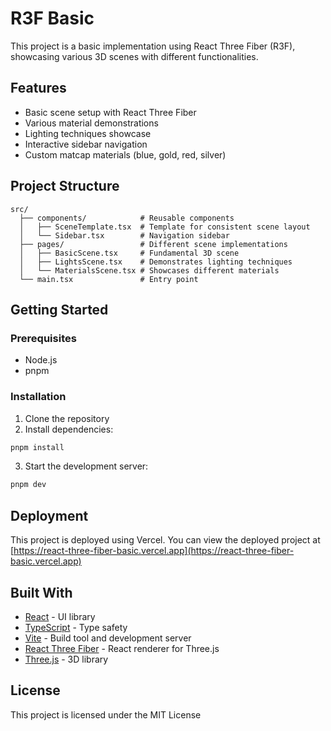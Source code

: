 # R3F Basic

This project is a basic implementation using React Three Fiber (R3F), showcasing various 3D scenes with different functionalities.

## Features

- Basic scene setup with React Three Fiber
- Various material demonstrations
- Lighting techniques showcase
- Interactive sidebar navigation
- Custom matcap materials (blue, gold, red, silver)

## Project Structure

```
src/
  ├── components/            # Reusable components
  │   ├── SceneTemplate.tsx  # Template for consistent scene layout
  │   └── Sidebar.tsx        # Navigation sidebar
  ├── pages/                 # Different scene implementations
  │   ├── BasicScene.tsx     # Fundamental 3D scene
  │   ├── LightsScene.tsx    # Demonstrates lighting techniques
  │   └── MaterialsScene.tsx # Showcases different materials
  └── main.tsx               # Entry point
```

## Getting Started

### Prerequisites

- Node.js
- pnpm

### Installation

1. Clone the repository
2. Install dependencies:

```bash
pnpm install
```

3. Start the development server:

```bash
pnpm dev
```

## Deployment

This project is deployed using Vercel. You can view the deployed project at [https://react-three-fiber-basic.vercel.app](https://react-three-fiber-basic.vercel.app)

## Built With

- [React](https://reactjs.org/) - UI library
- [TypeScript](https://www.typescriptlang.org/) - Type safety
- [Vite](https://vitejs.dev/) - Build tool and development server
- [React Three Fiber](https://github.com/pmndrs/react-three-fiber) - React renderer for Three.js
- [Three.js](https://threejs.org/) - 3D library

## License

This project is licensed under the MIT License
